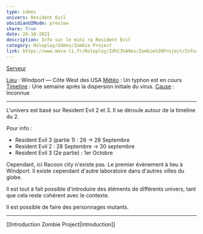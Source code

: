```yaml
---  
type: idées  
univers: Resident Evil  
obsidianUIMode: preview  
share: True  
date: 26-10-2021  
description: Info sur le mini rp Resident Evil  
category: Roleplay/Idées/Zombie Project  
link: https://www.mara-li.fr/Roleplay/Id%C3%A9es/Zombie%20Project/Informations  
---  
```

[Serveur](https://discord.gg/qGKFutdY4R)

<u>Lieu</u> : Windport — Côte West des USA
<u>Météo</u> : Un typhon est en cours 
<u>Timeline</u> : Une semaine après la dispersion initiale du virus.
<u>Cause</u> : Inconnue

---
L'univers est basé sur Resident Evil 2 et 3. Il se déroule autour de la timeline du 2.

Pour info :
- Resident Evil 3 (partie 1) : 26 → 28 Septembre
- Resident Evil 2 : 28 Septembre → 30 septembre
- Resident Evil 3 (2e partie) : 1er Octobre

Cependant, ici Racoon city n'existe pas. Le premier évènement à lieu à Windport. Il existe cependant d'autre laboratoire dans d'autres villes du globe.

Il est tout à fait possible d'introduire des éléments de différents univers, tant que cela reste cohérent avec le contexte.

Il est possible de faire des personnages mutants.

---
[[Introduction Zombie Project|Introduction]]